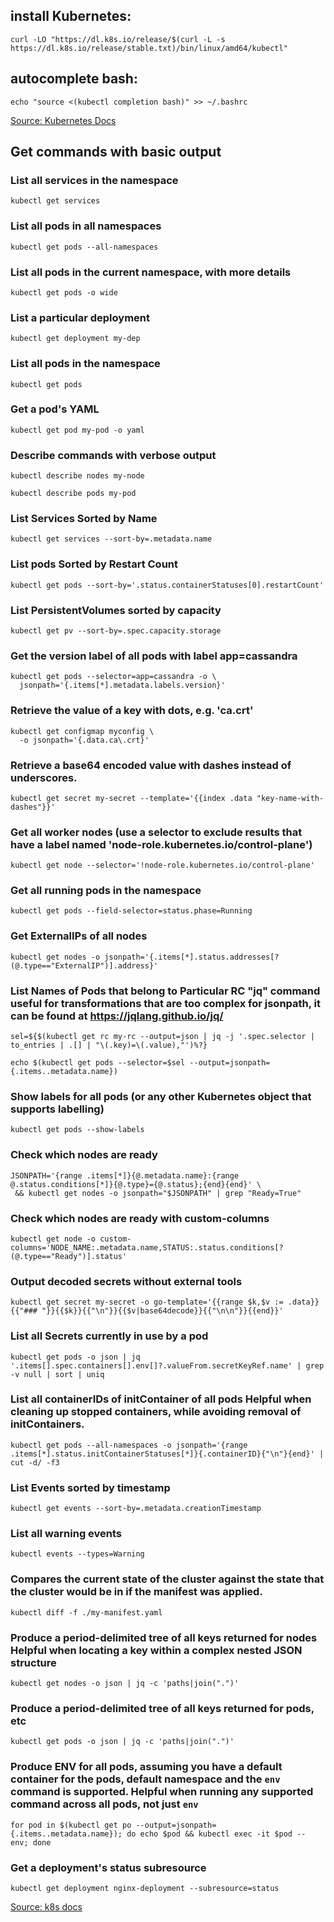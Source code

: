 ## install Kubernetes:

```
curl -LO "https://dl.k8s.io/release/$(curl -L -s https://dl.k8s.io/release/stable.txt)/bin/linux/amd64/kubectl"
```

## autocomplete bash:

```
echo "source <(kubectl completion bash)" >> ~/.bashrc
```

[Source: Kubernetes Docs](https://kubernetes.io/pt-br/docs/reference/kubectl/cheatsheet/)


## Get commands with basic output
### List all services in the namespace
```
kubectl get services
```                          
### List all pods in all namespaces
```
kubectl get pods --all-namespaces             
```
### List all pods in the current namespace, with more details
```
kubectl get pods -o wide                      
```
### List a particular deployment
```
kubectl get deployment my-dep                 
```
### List all pods in the namespace
```
kubectl get pods                              
```
### Get a pod's YAML
```
kubectl get pod my-pod -o yaml                
```
### Describe commands with verbose output
```
kubectl describe nodes my-node
```
```
kubectl describe pods my-pod
```

### List Services Sorted by Name
```
kubectl get services --sort-by=.metadata.name
```
### List pods Sorted by Restart Count
```
kubectl get pods --sort-by='.status.containerStatuses[0].restartCount'
```
### List PersistentVolumes sorted by capacity
```
kubectl get pv --sort-by=.spec.capacity.storage
```
### Get the version label of all pods with label app=cassandra
```
kubectl get pods --selector=app=cassandra -o \
  jsonpath='{.items[*].metadata.labels.version}'
```
### Retrieve the value of a key with dots, e.g. 'ca.crt'
```
kubectl get configmap myconfig \
  -o jsonpath='{.data.ca\.crt}'
```
### Retrieve a base64 encoded value with dashes instead of underscores.
```
kubectl get secret my-secret --template='{{index .data "key-name-with-dashes"}}'
```
### Get all worker nodes (use a selector to exclude results that have a label named 'node-role.kubernetes.io/control-plane')
```
kubectl get node --selector='!node-role.kubernetes.io/control-plane'
```
### Get all running pods in the namespace
```
kubectl get pods --field-selector=status.phase=Running
```
### Get ExternalIPs of all nodes
```
kubectl get nodes -o jsonpath='{.items[*].status.addresses[?(@.type=="ExternalIP")].address}'
```
### List Names of Pods that belong to Particular RC "jq" command useful for transformations that are too complex for jsonpath, it can be found at https://jqlang.github.io/jq/
```
sel=${$(kubectl get rc my-rc --output=json | jq -j '.spec.selector | to_entries | .[] | "\(.key)=\(.value),"')%?}
```
```
echo $(kubectl get pods --selector=$sel --output=jsonpath={.items..metadata.name})
```
### Show labels for all pods (or any other Kubernetes object that supports labelling)
```
kubectl get pods --show-labels
```
### Check which nodes are ready
```
JSONPATH='{range .items[*]}{@.metadata.name}:{range @.status.conditions[*]}{@.type}={@.status};{end}{end}' \
 && kubectl get nodes -o jsonpath="$JSONPATH" | grep "Ready=True"
```
### Check which nodes are ready with custom-columns
```
kubectl get node -o custom-columns='NODE_NAME:.metadata.name,STATUS:.status.conditions[?(@.type=="Ready")].status'
```
### Output decoded secrets without external tools
```
kubectl get secret my-secret -o go-template='{{range $k,$v := .data}}{{"### "}}{{$k}}{{"\n"}}{{$v|base64decode}}{{"\n\n"}}{{end}}'
```
### List all Secrets currently in use by a pod
```
kubectl get pods -o json | jq '.items[].spec.containers[].env[]?.valueFrom.secretKeyRef.name' | grep -v null | sort | uniq
```
### List all containerIDs of initContainer of all pods Helpful when cleaning up stopped containers, while avoiding removal of initContainers.
```
kubectl get pods --all-namespaces -o jsonpath='{range .items[*].status.initContainerStatuses[*]}{.containerID}{"\n"}{end}' | cut -d/ -f3
```
### List Events sorted by timestamp
```
kubectl get events --sort-by=.metadata.creationTimestamp
```
### List all warning events
```
kubectl events --types=Warning
```
### Compares the current state of the cluster against the state that the cluster would be in if the manifest was applied.
```
kubectl diff -f ./my-manifest.yaml
```
### Produce a period-delimited tree of all keys returned for nodes Helpful when locating a key within a complex nested JSON structure
```
kubectl get nodes -o json | jq -c 'paths|join(".")'
```
### Produce a period-delimited tree of all keys returned for pods, etc
```
kubectl get pods -o json | jq -c 'paths|join(".")'
```
### Produce ENV for all pods, assuming you have a default container for the pods, default namespace and the `env` command is supported. Helpful when running any supported command across all pods, not just `env`
```
for pod in $(kubectl get po --output=jsonpath={.items..metadata.name}); do echo $pod && kubectl exec -it $pod -- env; done
```
### Get a deployment's status subresource
```
kubectl get deployment nginx-deployment --subresource=status
```

[Source: k8s docs](https://kubernetes.io/docs/reference/kubectl/quick-reference/#viewing-and-finding-resources)


